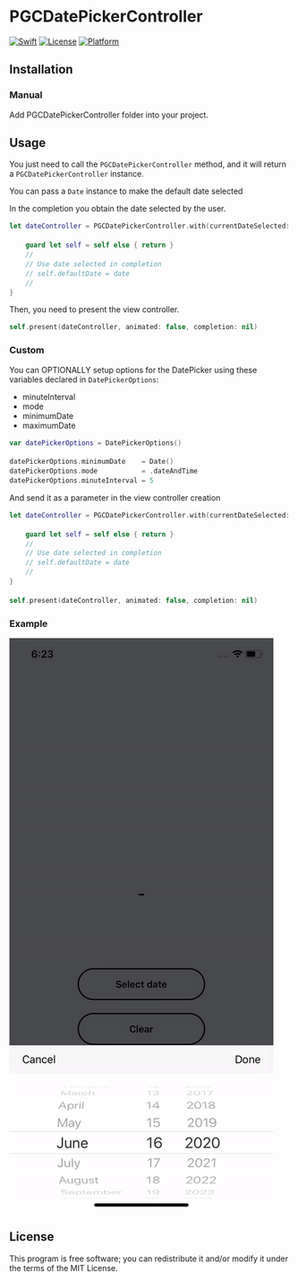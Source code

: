 # PGCDatePickerController

[![Swift](https://img.shields.io/badge/swift-5.0-orange.svg?style=flat)](https://developer.apple.com/swift/)
[![License](https://img.shields.io/badge/license-MIT-71787A.svg)](https://tldrlegal.com/license/mit-license)
[![Platform](https://img.shields.io/badge/platform-ios-lightgrey.svg)](https://developer.apple.com/ios/)

## Installation

### Manual

Add PGCDatePickerController folder into your project.

## Usage

You just need to call the `PGCDatePickerController` method, and it will return a `PGCDatePickerController` instance. 

You can pass a `Date` instance to make the default date selected

In the completion you obtain the date selected by the user.

```swift
let dateController = PGCDatePickerController.with(currentDateSelected: self.defaultDate) { [weak self] (date) in
            
	guard let self = self else { return }
	// 
	// Use date selected in completion
	// self.defaultDate = date
	//
}
```

Then, you need to present the view controller.
```swift
self.present(dateController, animated: false, completion: nil) 
```
### Custom

You can OPTIONALLY setup options for the DatePicker using these variables declared in `DatePickerOptions`:

* minuteInterval
* mode
* minimumDate
* maximumDate

```swift
var datePickerOptions = DatePickerOptions()

datePickerOptions.minimumDate    = Date()
datePickerOptions.mode           = .dateAndTime
datePickerOptions.minuteInterval = 5
```

And send it as a parameter in the view controller creation

```swift
let dateController = PGCDatePickerController.with(currentDateSelected: self.defaultDate, withOptions: datePickerOptions) { [weak self] (date) in
            
	guard let self = self else { return }
	// 
	// Use date selected in completion
	// self.defaultDate = date
	//
}
        
self.present(dateController, animated: false, completion: nil)
```

### Example

![Alt Text](https://github.com/aguilarpgc/PGCDatePickerController/blob/master/Images/example.gif?raw=true)

## License
This program is free software; you can redistribute it and/or modify it under the terms of the MIT License.
